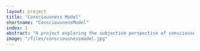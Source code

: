 ```yaml
---
layout: project
title: "Consciousness Model"
shortname: "ConsciousnessModel"
index: 1
abstract: "A project exploring the subjective perspective of consciousness using AI-driven modeling."
image: "/files/consciousnessmodel.jpg"
---
```

